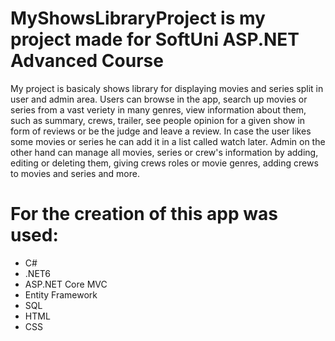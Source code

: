 # MyShowsLibraryProject is my project made for SoftUni ASP.NET Advanced Course

My project is basicaly shows library for displaying movies and series split in user and admin area. 
Users can browse in the app, search up movies or series from a vast veriety in many genres,
view information about them, such as summary, crews, trailer, see people opinion for a given show in
form of reviews or be the judge and leave a review. In case the user likes some movies or series he can add
it in a list called watch later. Admin on the other hand can manage all movies, series or crew's information 
by adding, editing or deleting them, giving crews roles or movie genres, adding crews to movies and series and more.

# For the creation of this app was used: 
- C#
- .NET6
- ASP.NET Core MVC
- Entity Framework
- SQL
- HTML
- CSS

